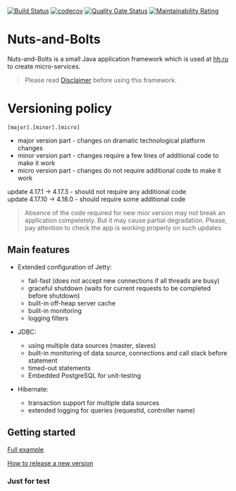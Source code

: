 [![Build Status](https://travis-ci.org/hhru/nuts-and-bolts.svg?branch=master)](https://travis-ci.org/hhru/nuts-and-bolts) 
[![codecov](https://codecov.io/gh/hhru/nuts-and-bolts/branch/master/graph/badge.svg)](https://codecov.io/gh/hhru/nuts-and-bolts)
[![Quality Gate Status](https://sonarcloud.io/api/project_badges/measure?project=ru.hh.nab%3Anuts-and-bolts-parent&metric=alert_status)](https://sonarcloud.io/dashboard?id=ru.hh.nab%3Anuts-and-bolts-parent)
[![Maintainability Rating](https://sonarcloud.io/api/project_badges/measure?project=ru.hh.nab%3Anuts-and-bolts-parent&metric=sqale_rating)](https://sonarcloud.io/dashboard?id=ru.hh.nab%3Anuts-and-bolts-parent)

# Nuts-and-Bolts

Nuts-and-Bolts is a small Java application framework which is used at [hh.ru](https://hh.ru) to create micro-services.

> Please read [Disclaimer](https://github.com/hhru/nuts-and-bolts/wiki/Disclaimer) before using this framework.
# Versioning policy
`[major].[minor].[micro]`
* major version part - changes on dramatic technological platform changes
* minor version part - changes require a few lines of additional code to make it work
* micro version part - changes do not require additional code to make it work

update 4.17.1 -> 4.17.3 - should not require any additional code  
update 4.17.10 -> 4.18.0 - should require some additional code
> Absence of the code required for new mior version may not break an application compeletely. But it may cause partial degradation. Please, pay attention to check the app is working properly on such updates
## Main features

* Extended configuration of Jetty:
    * fail-fast (does not accept new connections if all threads are busy)
    * graceful shutdown (waits for current requests to be completed before shutdown)
    * built-in off-heap server cache
    * built-in monitoring
    * logging filters      
    
* JDBC:
    * using multiple data sources (master, slaves)
    * built-in monitoring of data source, connections and call stack before statement
    * timed-out statements
    * Embedded PostgreSQL for unit-testing
    
* Hibernate:
    * transaction support for multiple data sources
    * extended logging for queries (requestId, controller name)            

## Getting started
[Full example](https://github.com/hhru/nuts-and-bolts/tree/master/nab-example)

[How to release a new version](https://github.com/hhru/nuts-and-bolts/wiki/How-to-release-a-new-version)

### Just for test
